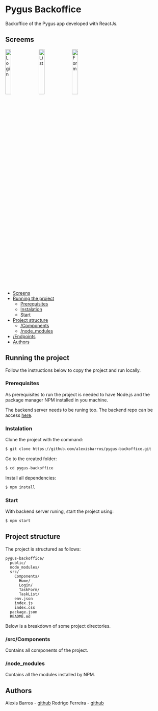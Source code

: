 # Pygus Backoffice

Backoffice of the Pygus app developed with ReactJs.

## Screems

<img alt='Login' src="./assets/img/screens/screen_login.png" width="19%" style="margin-right: 1%;">

<img alt='List' src="./assets/img/screens/screen_list.jpeg" width="19%" style="margin-right: 1%;">

<img alt='Form' src="./assets/img/screens/screen_form.jpeg" width="19%" style="margin-right: 1%;">

- [Screens](#screens)
- [Running the project](#running-the-project)
  - [Prerequisites](#prerequisites)
  - [Instalation](#instalation)
  - [Start](#start)
- [Project structure](#project-structure)
  - [/Components](#Components)
  - [/node_modules](#node_modules)
- [/Endpoints](#endpoints)
- [Authors](#authors)

## Running the project

Follow the instructions below to copy the project and run locally.

### Prerequisites

As prerequisites to run the project is needed to have Node.js and the package manager NPM installed in you machine.

The backend server needs to be runing too. The backend repo can be access [here](https://github.com/alexisbarros/pygus-api.git).

### Instalation

Clone the project with the command:

```sh
$ git clone https://github.com/alexisbarros/pygus-backoffice.git
```

Go to the created folder:

```sh
$ cd pygus-backoffice
```

Install all dependencies:

```sh
$ npm install
```

### Start

With backend server runing, start the project using:

```sh
$ npm start
```

## Project structure

The project is structured as follows:

```
pygus-backoffice/
  public/
  node_modules/
  src/
    Components/
      Home/
      Login/
      TaskForm/
      TaskList/
    env.json
    index.js
    index.css
  package.json
  README.md
```

Below is a breakdown of some project directories.

### /src/Components

Contains all components of the project.

### /node_modules

Contains all the modules installed by NPM.

## Authors

Alexis Barros - [github](https://github.com/alexisbarros)
Rodrigo Ferreira - [github](https://github.com/rodlferreira)
